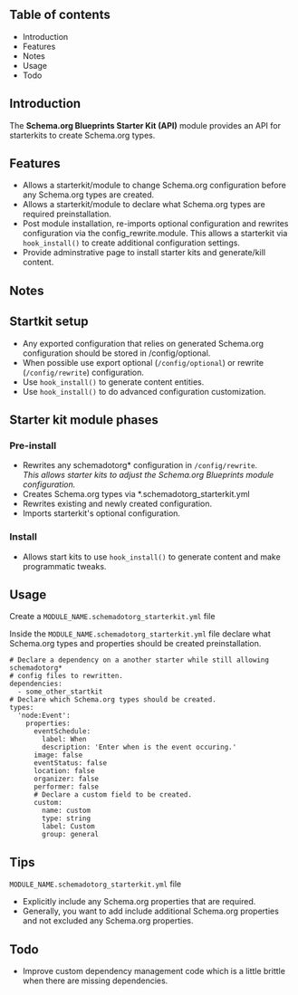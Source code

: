 Table of contents
-----------------

* Introduction
* Features
* Notes
* Usage
* Todo


Introduction
------------

The **Schema.org Blueprints Starter Kit (API)** module provides an API for 
starterkits to create Schema.org types.


Features
--------

- Allows a starterkit/module to change Schema.org configuration before any
  Schema.org types are created.
- Allows a starterkit/module to declare what Schema.org types are required
  preinstallation.
- Post module installation, re-imports optional configuration and rewrites 
  configuration via the config_rewrite.module. This allows a starterkit
  via `hook_install()` to create additional configuration settings.
- Provide adminstrative page to install starter kits and generate/kill content. 


Notes
-----

## Startkit setup

- Any exported configuration that relies on generated Schema.org configuration
  should be stored in /config/optional.
- When possible use export optional (`/config/optional`) 
  or rewrite (`/config/rewrite`) configuration.
- Use `hook_install()` to generate content entities.
- Use `hook_install()` to do advanced configuration customization.

## Starter kit module phases

### Pre-install

- Rewrites any schemadotorg* configuration in `/config/rewrite`.   
  _This allows starter kits to adjust the 
   Schema.org Blueprints module configuration._
- Creates Schema.org types via *.schemadotorg_starterkit.yml
- Rewrites existing and newly created configuration.
- Imports starterkit's optional configuration.  

### Install

- Allows start kits to use `hook_install()` to generate content and make
  programmatic tweaks.

  
Usage
-----

Create a `MODULE_NAME.schemadotorg_starterkit.yml` file

Inside the `MODULE_NAME.schemadotorg_starterkit.yml` file declare what 
Schema.org types and properties should be created preinstallation.

```
# Declare a dependency on a another starter while still allowing schemadotorg*
# config files to rewritten.
dependencies:
  - some_other_startkit
# Declare which Schema.org types should be created.
types:
  'node:Event':
    properties:
      eventSchedule:
        label: When
        description: 'Enter when is the event occuring.'
      image: false
      eventStatus: false
      location: false
      organizer: false
      performer: false
      # Declare a custom field to be created.
      custom:
        name: custom
        type: string
        label: Custom
        group: general
```


Tips
----

`MODULE_NAME.schemadotorg_starterkit.yml` file

- Explicitly include any Schema.org properties that are required.
- Generally, you want to add include additional Schema.org properties 
  and not excluded any  Schema.org properties. 


Todo
----

- Improve custom dependency management code which is a little brittle when
  there are missing dependencies.
